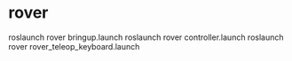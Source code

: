 # rover

roslaunch rover bringup.launch
roslaunch rover controller.launch
roslaunch rover rover_teleop_keyboard.launch

